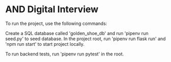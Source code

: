 # AND Digital Interview

To run the project, use the following commands:

Create a SQL database called 'golden_shoe_db' and run 'pipenv run seed.py' to seed database.
In the project root, run 'pipenv run flask run' and 'npm run start' to start project locally.

To run backend tests, run 'pipenv run pytest' in the root.
